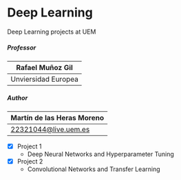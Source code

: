 # Deep Learning

Deep Learning projects at UEM

##### Professor
| Rafael Muñoz Gil
| --------------------------
| Unviersidad Europea

##### Author
| Martín de las Heras Moreno
| --------------------------
| 22321044@live.uem.es

 - [x] Project 1
   - Deep Neural Networks and Hyperparameter Tuning
 - [x] Project 2
   - Convolutional Networks and Transfer Learning
